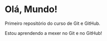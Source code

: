 # Olá, Mundo!
 Primeiro repositório do curso de Git e GitHub.
 
 Estou aprendendo a mexer no Git e no GitHub!
